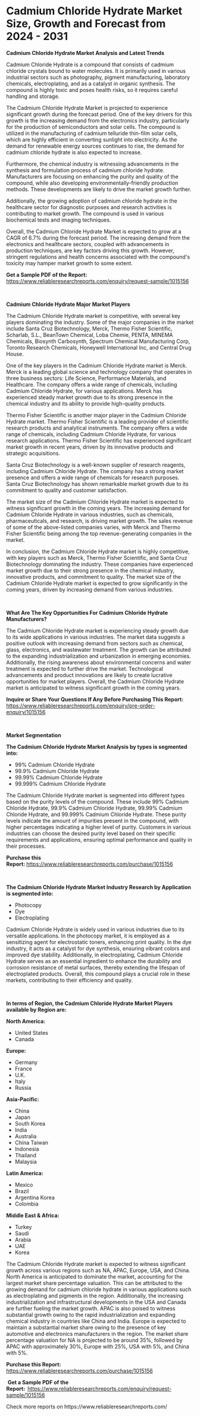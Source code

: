 <p><h1>Cadmium Chloride Hydrate Market Size, Growth and Forecast from 2024 - 2031</h1></p><p><strong>Cadmium Chloride Hydrate Market Analysis and Latest Trends</strong></p>
<p><p>Cadmium Chloride Hydrate is a compound that consists of cadmium chloride crystals bound to water molecules. It is primarily used in various industrial sectors such as photography, pigment manufacturing, laboratory chemicals, electroplating, and as a catalyst in organic synthesis. The compound is highly toxic and poses health risks, so it requires careful handling and storage.</p><p>The Cadmium Chloride Hydrate Market is projected to experience significant growth during the forecast period. One of the key drivers for this growth is the increasing demand from the electronics industry, particularly for the production of semiconductors and solar cells. The compound is utilized in the manufacturing of cadmium telluride thin-film solar cells, which are highly efficient in converting sunlight into electricity. As the demand for renewable energy sources continues to rise, the demand for cadmium chloride hydrate is also expected to increase.</p><p>Furthermore, the chemical industry is witnessing advancements in the synthesis and formulation process of cadmium chloride hydrate. Manufacturers are focusing on enhancing the purity and quality of the compound, while also developing environmentally-friendly production methods. These developments are likely to drive the market growth further.</p><p>Additionally, the growing adoption of cadmium chloride hydrate in the healthcare sector for diagnostic purposes and research activities is contributing to market growth. The compound is used in various biochemical tests and imaging techniques.</p><p>Overall, the Cadmium Chloride Hydrate Market is expected to grow at a CAGR of 6.7% during the forecast period. The increasing demand from the electronics and healthcare sectors, coupled with advancements in production techniques, are key factors driving this growth. However, stringent regulations and health concerns associated with the compound's toxicity may hamper market growth to some extent.</p></p>
<p><strong>Get a Sample PDF of the Report:&nbsp;</strong> <a href="https://www.reliableresearchreports.com/enquiry/request-sample/1015156">https://www.reliableresearchreports.com/enquiry/request-sample/1015156</a></p>
<p>&nbsp;</p>
<p><strong>Cadmium Chloride Hydrate Major Market Players</strong></p>
<p><p>The Cadmium Chloride Hydrate market is competitive, with several key players dominating the industry. Some of the major companies in the market include Santa Cruz Biotechnology, Merck, Thermo Fisher Scientific, Scharlab, S.L., BeanTown Chemical, Loba Chemie, PENTA, MINEMA Chemicals, Biosynth Carbosynth, Spectrum Chemical Manufacturing Corp, Toronto Research Chemicals, Honeywell International Inc, and Central Drug House.</p><p>One of the key players in the Cadmium Chloride Hydrate market is Merck. Merck is a leading global science and technology company that operates in three business sectors: Life Science, Performance Materials, and Healthcare. The company offers a wide range of chemicals, including Cadmium Chloride Hydrate, for various applications. Merck has experienced steady market growth due to its strong presence in the chemical industry and its ability to provide high-quality products.</p><p>Thermo Fisher Scientific is another major player in the Cadmium Chloride Hydrate market. Thermo Fisher Scientific is a leading provider of scientific research products and analytical instruments. The company offers a wide range of chemicals, including Cadmium Chloride Hydrate, for various research applications. Thermo Fisher Scientific has experienced significant market growth in recent years, driven by its innovative products and strategic acquisitions.</p><p>Santa Cruz Biotechnology is a well-known supplier of research reagents, including Cadmium Chloride Hydrate. The company has a strong market presence and offers a wide range of chemicals for research purposes. Santa Cruz Biotechnology has shown remarkable market growth due to its commitment to quality and customer satisfaction.</p><p>The market size of the Cadmium Chloride Hydrate market is expected to witness significant growth in the coming years. The increasing demand for Cadmium Chloride Hydrate in various industries, such as chemicals, pharmaceuticals, and research, is driving market growth. The sales revenue of some of the above-listed companies varies, with Merck and Thermo Fisher Scientific being among the top revenue-generating companies in the market.</p><p>In conclusion, the Cadmium Chloride Hydrate market is highly competitive, with key players such as Merck, Thermo Fisher Scientific, and Santa Cruz Biotechnology dominating the industry. These companies have experienced market growth due to their strong presence in the chemical industry, innovative products, and commitment to quality. The market size of the Cadmium Chloride Hydrate market is expected to grow significantly in the coming years, driven by increasing demand from various industries.</p></p>
<p>&nbsp;</p>
<p><strong>What Are The Key Opportunities For Cadmium Chloride Hydrate Manufacturers?</strong></p>
<p><p>The Cadmium Chloride Hydrate market is experiencing steady growth due to its wide applications in various industries. The market data suggests a positive outlook with increasing demand from sectors such as chemical, glass, electronics, and wastewater treatment. The growth can be attributed to the expanding industrialization and urbanization in emerging economies. Additionally, the rising awareness about environmental concerns and water treatment is expected to further drive the market. Technological advancements and product innovations are likely to create lucrative opportunities for market players. Overall, the Cadmium Chloride Hydrate market is anticipated to witness significant growth in the coming years.</p></p>
<p><strong>Inquire or Share Your Questions If Any Before Purchasing This Report:</strong> <a href="https://www.reliableresearchreports.com/enquiry/pre-order-enquiry/1015156">https://www.reliableresearchreports.com/enquiry/pre-order-enquiry/1015156</a></p>
<p>&nbsp;</p>
<p><strong>Market Segmentation</strong></p>
<p><strong>The Cadmium Chloride Hydrate Market Analysis by types is segmented into:</strong></p>
<p><ul><li>99% Cadmium Chloride Hydrate</li><li>99.9% Cadmium Chloride Hydrate</li><li>99.99% Cadmium Chloride Hydrate</li><li>99.999% Cadmium Chloride Hydrate</li></ul></p>
<p><p>The Cadmium Chloride Hydrate market is segmented into different types based on the purity levels of the compound. These include 99% Cadmium Chloride Hydrate, 99.9% Cadmium Chloride Hydrate, 99.99% Cadmium Chloride Hydrate, and 99.999% Cadmium Chloride Hydrate. These purity levels indicate the amount of impurities present in the compound, with higher percentages indicating a higher level of purity. Customers in various industries can choose the desired purity level based on their specific requirements and applications, ensuring optimal performance and quality in their processes.</p></p>
<p><strong>Purchase this Report:&nbsp;</strong><a href="https://www.reliableresearchreports.com/purchase/1015156">https://www.reliableresearchreports.com/purchase/1015156</a></p>
<p>&nbsp;</p>
<p><strong>The Cadmium Chloride Hydrate Market Industry Research by Application is segmented into:</strong></p>
<p><ul><li>Photocopy</li><li>Dye</li><li>Electroplating</li></ul></p>
<p><p>Cadmium Chloride Hydrate is widely used in various industries due to its versatile applications. In the photocopy market, it is employed as a sensitizing agent for electrostatic toners, enhancing print quality. In the dye industry, it acts as a catalyst for dye synthesis, ensuring vibrant colors and improved dye stability. Additionally, in electroplating, Cadmium Chloride Hydrate serves as an essential ingredient to enhance the durability and corrosion resistance of metal surfaces, thereby extending the lifespan of electroplated products. Overall, this compound plays a crucial role in these markets, contributing to their efficiency and quality.</p></p>
<p>&nbsp;</p>
<p><strong>In terms of Region, the Cadmium Chloride Hydrate Market Players available by Region are:</strong></p>
<p>
    <p> <strong> North America: </strong>
        <ul>
            <li>United States</li>
            <li>Canada</li>
        </ul>
        </p> 
    <p> <strong> Europe: </strong>
        <ul>
            <li>Germany</li>
            <li>France</li>
            <li>U.K.</li>
            <li>Italy</li>
            <li>Russia</li>
        </ul>
        </p> 
    <p> <strong> Asia-Pacific: </strong>
        <ul>
            <li>China</li>
            <li>Japan</li>
            <li>South Korea</li>
            <li>India</li>
            <li>Australia</li>
            <li>China Taiwan</li>
            <li>Indonesia</li>
            <li>Thailand</li>
            <li>Malaysia</li>
        </ul>
        </p> 
    <p> <strong> Latin America: </strong>
        <ul>
            <li>Mexico</li>
            <li>Brazil</li>
            <li>Argentina Korea</li>
            <li>Colombia</li>
        </ul>
        </p> 
    <p> <strong> Middle East & Africa: </strong>
        <ul>
            <li>Turkey</li>
            <li>Saudi</li>
            <li>Arabia</li>
            <li>UAE</li>
            <li>Korea</li>
        </ul>
    </p>
    </p>
<p><p>The Cadmium Chloride Hydrate market is expected to witness significant growth across various regions such as NA, APAC, Europe, USA, and China. North America is anticipated to dominate the market, accounting for the largest market share percentage valuation. This can be attributed to the growing demand for cadmium chloride hydrate in various applications such as electroplating and pigments in the region. Additionally, the increasing industrialization and infrastructural developments in the USA and Canada are further fueling the market growth. APAC is also poised to witness substantial growth owing to the rapid industrialization and expanding chemical industry in countries like China and India. Europe is expected to maintain a substantial market share owing to the presence of key automotive and electronics manufacturers in the region. The market share percentage valuation for NA is projected to be around 35%, followed by APAC with approximately 30%, Europe with 25%, USA with 5%, and China with 5%.</p></p>
<p><strong>Purchase this Report: </strong><a href="https://www.reliableresearchreports.com/purchase/1015156">https://www.reliableresearchreports.com/purchase/1015156</a></p>
<p>&nbsp;<strong>Get a Sample PDF of the Report:&nbsp;&nbsp;</strong><a href="https://www.reliableresearchreports.com/enquiry/request-sample/1015156">https://www.reliableresearchreports.com/enquiry/request-sample/1015156</a></p>
<p><strong></strong></p>
<p>Check more reports on https://www.reliableresearchreports.com/</p>